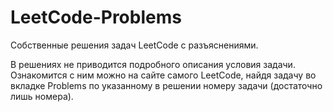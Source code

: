 # LeetCode-Problems
Собственные решения задач LeetCode с разъяснениями.

В решениях не приводится подробного описания условия задачи. Ознакомится с ним можно на сайте самого LeetCode, найдя задачу во вкладке Problems по указанному в решении номеру задачи (достаточно лишь номера).
